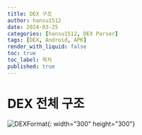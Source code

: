 ```yaml
---
title: DEX 구조
author: hansu1512
date: 2024-03-25
categories: [hansu1512, DEX Parser]
tags: [DEX, Android, APK]
render_with_liquid: false
toc: true
toc_label: 목차
published: true   
---
```

# DEX 전체 구조

![DEXFormat](https://drive.google.com/drive/folders/1_Bq3HDoh0CLxADM6dfk6fgBE5lT-PMt1){: width="300" height="300"}